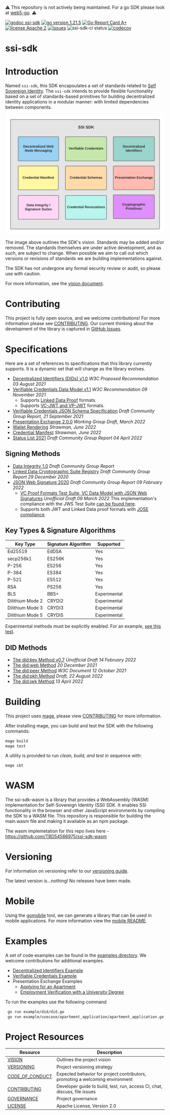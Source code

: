⚠️ This repository is not actively being maintained. For a go SDK please look at [web5-go](https://github.com/TBD54566975/web5-go/). ⚠️

[![godoc ssi-sdk](https://img.shields.io/badge/godoc-ssi--sdk-blue)](https://pkg.go.dev/github.com/TBD54566975/ssi-sdk)
[![go version 1.21.5](https://img.shields.io/badge/go_version-1.21.5-brightgreen)](https://golang.org/)
[![Go Report Card A+](https://goreportcard.com/badge/github.com/TBD54566975/ssi-sdk)](https://goreportcard.com/report/github.com/TBD54566975/ssi-sdk)
[![license Apache 2](https://img.shields.io/badge/license-Apache%202-black)](https://github.com/TBD54566975/ssi-sdk/blob/main/LICENSE)
[![issues](https://img.shields.io/github/issues/TBD54566975/ssi-sdk)](https://github.com/TBD54566975/ssi-sdk/issues)
![ssi-sdk-ci status](https://github.com/TBD54566975/ssi-sdk/workflows/ssi-sdk-ci/badge.svg?branch=main&event=push)
[![codecov](https://codecov.io/gh/TBD54566975/ssi-sdk/branch/main/graph/badge.svg?token=8SD0TO9Z9E)](https://codecov.io/gh/TBD54566975/ssi-sdk)

# ssi-sdk

# Introduction

Named `ssi-sdk`, this SDK encapsulates a set of standards related
to [Self Sovereign Identity](http://www.lifewithalacrity.com/2016/04/the-path-to-self-soverereign-identity.html).
The `ssi-sdk` intends to provide flexible functionality based on a set of standards-based primitives for building
decentralized identity applications in a modular manner: with limited dependencies between components.

![ssi-sdk](doc/ssi-sdk.png)

The image above outlines the SDK's vision. Standards may be added and/or removed. The standards themselves are under
active development, and as such, are subject to change. When possible we aim to call out which versions or revisions of
standards we are building implementations against.

The SDK has not undergone any formal security review or audit, so please use with caution.

For more information, see the [vision document](doc/VISION.md).

# Contributing

This project is fully open source, and we welcome contributions! For more information please see
[CONTRIBUTING](https://github.com/TBD54566975/ssi-sdk/blob/main/CONTRIBUTING.md). Our current thinking about the
development of the library is captured in
[GitHub Issues](https://github.com/TBD54566975/ssi-sdk/issues).

# Specifications

Here are a set of references to specifications that this library currently supports. It is a dynamic set that will
change as the library evolves.

- [Decentralized Identifiers (DIDs) v1.0](https://www.w3.org/TR/2021/PR-did-core-20210803/) _W3C Proposed Recommendation
  03 August 2021_
- [Verifiable Credentials Data Model v1.1](https://www.w3.org/TR/2021/REC-vc-data-model-20211109/) _W3C Recommendation
  09 November 2021_
    - Supports [Linked Data Proof](https://www.w3.org/TR/vc-data-model/#data-integrity-proofs) formats.
    - Supports [VC-JWT and VP-JWT](https://www.w3.org/TR/vc-data-model/#json-web-token) formats.
- [Verifiable Credentials JSON Schema Specification](https://w3c-ccg.github.io/vc-json-schemas/v2/index.html) _Draft
  Community Group Report, 21 September 2021_
- [Presentation Exchange 2.0.0](https://identity.foundation/presentation-exchange/) _Working Group Draft, March 2022_
- [Wallet Rendering](https://identity.foundation/wallet-rendering) _Strawman, June 2022_
- [Credential Manifest](https://identity.foundation/credential-manifest/) _Strawman, June 2022_
- [Status List 2021](https://w3c-ccg.github.io/vc-status-list-2021/) _Draft Community Group Report 04 April 2022_

## Signing Methods

- [Data Integrity 1.0](https://w3c-ccg.github.io/data-integrity-spec) _Draft Community Group Report_
- [Linked Data Cryptographic Suite Registry](https://w3c-ccg.github.io/ld-cryptosuite-registry/) _Draft Community Group
  Report 29 December 2020_
- [JSON Web Signature 2020](https://w3c-ccg.github.io/lds-jws2020) _Draft Community Group Report 09 February 2022_
    - [VC Proof Formats Test Suite, VC Data Model with JSON Web Signatures](https://identity.foundation/JWS-Test-Suite/)
      _Unofficial Draft 09 March 2022_
      This implementation's compliance with the JWS Test
      Suite [can be found here](https://identity.foundation/JWS-Test-Suite/#tbd).
    - Supports both JWT and Linked Data proof formats with [JOSE compliance](https://jose.readthedocs.io/en/latest/).

## Key Types & Signature Algorithms

| Key Type         | Signature Algorithm | Supported    |
|------------------|---------------------|--------------|
| Ed25519          | EdDSA               | Yes          |
| secp256k1        | ES256K              | Yes          |
| P-256            | ES256               | Yes          |
| P-384            | ES384               | Yes          |
| P-521            | ES512               | Yes          |
| RSA              | PS256               | Yes          |
| BLS              | BBS+                | Experimental |
| Dilithium Mode 2 | CRYDI2              | Experimental |
| Dilithium Mode 3 | CRYDI3              | Experimental |
| Dilithium Mode 5 | CRYDI5              | Experimental |

Experimental methods must be explicitly enabled. For an example, [see this test](crypto/jwx/jws_dilithium_test.go).

## DID Methods

- [The did:key Method v0.7](https://w3c-ccg.github.io/did-method-key/) _Unofficial Draft 14 February 2022_
- [The did:web Method](https://w3c-ccg.github.io/did-method-web/) _20 December 2021_
- [The did:peer Method](https://identity.foundation/peer-did-method-spec/) _W3C Document 12 October 2021_
- [The did:pkh Method](https://github.com/w3c-ccg/did-pkh/blob/main/did-pkh-method-draft.md) _Draft, 22 August 2022_
- [The did:jwk Method](https://github.com/quartzjer/did-jwk/blob/main/spec.md) _13 April 2022_

# Building

This project uses [mage](https://magefile.org/), please
view [CONTRIBUTING](https://github.com/TBD54566975/ssi-sdk/blob/main/CONTRIBUTING.md) for more information.

After installing mage, you can build and test the SDK with the following commands:

```
mage build
mage test
```

A utility is provided to run _clean, build, and test_ in sequence with:

```
mage cbt
```

# WASM
The ssi-sdk-wasm is a library that provides a WebAssembly (WASM) implementation for Self-Sovereign Identity (SSI) SDK. It enables SSI functionality in the browser and other JavaScript environments by compiling the SDK to a WASM file. This repository is responsible for building the main.wasm file and making it available as an npm package.

The wasm implemetation for this repo lives here - https://github.com/TBD54566975/ssi-sdk-wasm
# Versioning

For information on versioning refer to our [versioning guide](doc/VERSIONING.md).

The latest version is...nothing! No releases have been made.

# Mobile

Using the [gomobile](https://pkg.go.dev/golang.org/x/mobile/cmd/gomobile) tool, we can generate a library that can be
used in mobile applications. For more information view the [mobile README](mobile/README.md).

# Examples

A set of code examples can be found in the [examples directory](example). We welcome
contributions for additional examples.

- [Decentralized Identifiers Example](example/did)
- [Verifiable Credentials Example](example/vc)
- Presentation Exchange Examples
    - [Applying for an Apartment](example/usecase/apartment_application)
    - [Employment Verification with a University Degree](example/usecase/employer_university_flow)

To run the examples use the following command

```
 go run example/did/did.go 
 go run example/usecase/apartment_application/apartment_application.go
```

# Project Resources

| Resource                                                                               | Description                                                                   |
|----------------------------------------------------------------------------------------|-------------------------------------------------------------------------------|
| [VISION](https://github.com/TBD54566975/ssi-sdk/blob/main/doc/VISION.md)               | Outlines the project vision                                                   |
| [VERSIONING](https://github.com/TBD54566975/ssi-sdk/blob/main/doc/VERSIONING.md)       | Project versioning strategy                                                   |
| [CODE_OF_CONDUCT](https://github.com/TBD54566975/ssi-sdk/blob/main/CODE_OF_CONDUCT.md) | Expected behavior for project contributors, promoting a welcoming environment |
| [CONTRIBUTING](https://github.com/TBD54566975/ssi-sdk/blob/main/CONTRIBUTING.md)       | Developer guide to build, test, run, access CI, chat, discuss, file issues    |
| [GOVERNANCE](https://github.com/TBD54566975/ssi-sdk/blob/main/GOVERNANCE.md)           | Project governance                                                            |
| [LICENSE](https://github.com/TBD54566975/ssi-sdk/blob/main/LICENSE)                    | Apache License, Version 2.0                                                   |
